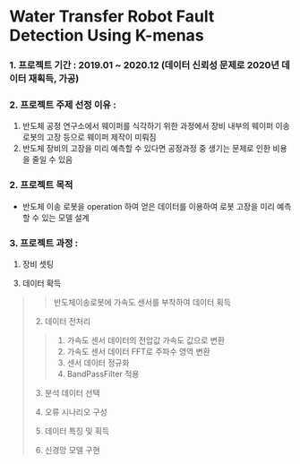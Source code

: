 # Water Transfer Robot Fault Detection Using K-menas
### 1. 프로젝트 기간 : 2019.01 ~ 2020.12 (데이터 신뢰성 문제로 2020년 데이터 재획득, 가공) 
### 2. 프로젝트 주제 선정 이유 : 
1. 반도체 공정 연구소에서 웨이퍼를 식각하기 위한 과정에서 장비 내부의 웨이퍼 이송 로봇의 고장 등으로 웨이퍼 제작이 미뤄짐
2. 반도체 장비의 고장을 미리 예측할 수 있다면 공정과정 중 생기는 문제로 인한 비용을 줄일 수 있음

### 2. 프로젝트 목적
- 반도체 이송 로봇을 operation 하여 얻은 데이터를 이용하여 로봇 고장을 미리 예측할 수 있는 모델 설계

### 3. 프로젝트 과정 : 
1. 장비 셋팅 
> 
3. 데이터 확득<br>
  >> 반도체이송로봇에 가속도 센서를 부착하여 데이터 획득
> 2. 데이터 전처리
  >> 1. 가속도 센서 데이터의 전압값 가속도 값으로 변환
  >> 2. 가속도 센서 데이터 FFT로 주파수 영역 변환
  >> 3. 센서 데이터 정규화
  >> 4. BandPassFilter 적용
> 3. 분석 데이터 선택
>   
> 4. 오류 시나리오 구성
> 5. 데이터 특징 및 획득
> 6. 신경망 모델 구현
